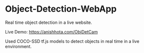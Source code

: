 # Object-Detection-WebApp
Real time object detection in a live website.

Live Demo: https://anishhota.com/ObjDetCam

Used COCO-SSD tf.js models to detect objects in real time in a live environment.
